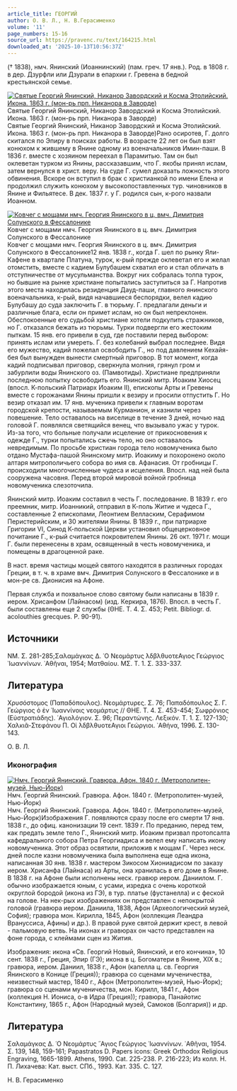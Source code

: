 ```yaml
---
article_title: ГЕОРГИЙ
author: О. В. Л., Н. В.Герасименко
volume: '11'
page_numbers: 15-16
source_url: https://pravenc.ru/text/164215.html
downloaded_at: '2025-10-13T10:56:37Z'
---
```


(† 1838), нмч. Янинский (Иоаннинский) (пам. греч. 17 янв.). Род. в 1808 г. в дер. Дзурфли или Дзурали в епархии г. Гревена в бедной крестьянской семье.

[![Святые Георгий Янинский, Никанор Завордский и Косма Этолийский. Икона. 1863 г. (мон-рь прп. Никанора в Заворде)](https://pravenc.ru/data/784/468/1234/i200.jpg "Кликните для увеличения картинки")](https://pravenc.ru/data/784/468/1234/i400.jpg)Святые Георгий Янинский, Никанор Завордский и Косма Этолийский. Икона. 1863 г. (мон-рь прп. Никанора в Заворде)  
Святые Георгий Янинский, Никанор Завордский и Косма Этолийский. Икона. 1863 г. (мон-рь прп. Никанора в Заворде)Рано осиротев, Г. долго скитался по Эпиру в поисках работы. В возрасте 22 лет он был взят конюхом к жившему в Янине одному из военачальников Имин-паши. В 1836 г. вместе с хозяином переехал в Парамитью. Там он был оклеветан турком из Янины, рассказавшим, что Г. якобы принял ислам, затем вернулся в христ. веру. На суде Г. сумел доказать ложность этого обвинения. Вскоре он вступил в брак с христианкой по имени Елена и продолжил служить конюхом у высокопоставленных тур. чиновников в Янине и Фильятесе. В дек. 1837 г. у Г. родился сын, к-рого назвали Иоанном.

[![Ковчег с мощами нмч. Георгия Янинского в ц. вмч. Димитрия Солунского в Фессалонике](https://pravenc.ru/data/058/468/1234/i200.jpg "Кликните для увеличения картинки")](https://pravenc.ru/data/058/468/1234/i400.jpg)Ковчег с мощами нмч. Георгия Янинского в ц. вмч. Димитрия Солунского в Фессалонике  
Ковчег с мощами нмч. Георгия Янинского в ц. вмч. Димитрия Солунского в Фессалонике12 янв. 1838 г., когда Г. шел по рынку Яли-Кафене в квартале Платуна, турок, к-рый прежде оклеветал его и желал отомстить, вместе с кадием Булубашем схватил его и стал обличать в отступничестве от мусульманства. Вокруг них собралась толпа турок, но бывшие на рынке христиане попытались заступиться за Г. Напротив этого места находилась резиденция Дауд-паши, главного янинского военачальника, к-рый, видя начавшиеся беспорядки, велел кадию Булубашу до суда заключить Г. в тюрьму. Г. предлагали деньги и различные блага, если он примет ислам, но он был непреклонен. Обеспокоенные его судьбой христиане хотели подкупить стражников, но Г. отказался бежать из тюрьмы. Турки подвергли его жестоким пыткам. 15 янв. его привели в суд, где поставили перед выбором: принять ислам или умереть. Г. без колебаний выбрал последнее. Видя его мужество, кадий пожелал освободить Г., но под давлением Кехайя-бея был вынужден вынести смертный приговор. В тот момент, когда кадий подписывал приговор, сверкнула молния, грянул гром и забурлили воды Янинского оз. (Памвотиды). Христиане предприняли последнюю попытку освободить его. Янинский митр. Иоаким Хиосец (впосл. К-польский Патриарх Иоаким II), епископы Арты и Гревены вместе с горожанами Янины пришли к везиру и просили отпустить Г. Но везир отказал им. 17 янв. мученика привели к главным воротам городской крепости, называемым Курманион, и казнили через повешение. Тело оставалось на виселице в течение 3 дней, ночью над головой Г. появлялся светящийся венец, что вызывало ужас у турок. Из-за того, что больные получали исцеление от прикосновения к одежде Г., турки попытались сжечь тело, но оно оставалось невредимым. По просьбе христиан города тело новомученика было отдано Мустафа-пашой Янинскому митр. Иоакиму и похоронено около алтаря митрополичьего собора во имя св. Афанасия. От гробницы Г. происходили многочисленные чудеса и исцеления. Впосл. над ней была сооружена часовня. Перед второй мировой войной гробница новомученика слезоточила.

Янинский митр. Иоаким составил в честь Г. последование. В 1839 г. его преемник, митр. Иоанникий, отправил в К-поль Житие и чудеса Г., составленные 2 епископами, Леонтием Велласким, Серафимом Перистерийским, и 30 жителями Янины. В 1839 г., при патриархе Григории VI, Синод К-польской Церкви установил общецерковное почитание Г., к-рый считается покровителем Янины. 26 окт. 1971 г. мощи Г. были перенесены в храм, освященный в честь новомученика, и помещены в драгоценной раке.

В наст. время частицы мощей святого находятся в различных городах Греции, в т. ч. в храме вмч. Димитрия Солунского в Фессалонике и в мон-ре св. Дионисия на Афоне.

Первая служба и похвальное слово святому были написаны в 1839 г. иером. Хрисанфом (Лайнасом) (изд. Керкира, 1876). Впосл. в честь Г. были составлены еще 2 службы (ΘΗΕ. Τ. 4. Σ. 453; Petit. Bibliogr. d. acolouthies grecques. P. 90-91).

## Источники

ΝΜ. Σ. 281-285;Σαλαμάγκας Δ. ῾Ο Νεομάρτυς ̀λδβλθυοτεΑγιος Γεώργιος ᾿Ιωαννίνων. ᾿Αθῆναι, 1954; Ματθαίου. ΜΣ. Τ. 1. Σ. 333-337.

## Литература

Χρυσόστομος (Παπαδόπουλος). Νεομάρτυρες. Σ. 76; Παπαδόπουλος Σ. Γ. Γεώργιος ὁ ἐν ᾿Ιωαννίνοις νεομάρτυς // ΘΗΕ. T. 4. Σ. 453-454; Σωφρόνιος (Εὐστρατιάδης). ῾Αγιολόγιον. Σ. 96; Περαντώνης. Λεξικόν. T. 1. Σ. 127-130; Χαλκιᾶ-Στεφάνου Π. Οἱ ̀λδβλθυοτεΑγιοι Γεώργιοι. ᾿Αθήνα, 1996. Σ. 130-143.

О. В. Л. 

### Иконография

[![Нмч. Георгий Янинский. Гравюра. Афон. 1840 г. (Метрополитен-музей, Нью-Йорк)](https://pravenc.ru/data/309/468/1234/i200.jpg "Кликните для увеличения картинки")](https://pravenc.ru/data/309/468/1234/i400.jpg)Нмч. Георгий Янинский. Гравюра. Афон. 1840 г. (Метрополитен-музей, Нью-Йорк)  
Нмч. Георгий Янинский. Гравюра. Афон. 1840 г. (Метрополитен-музей, Нью-Йорк)Изображения Г. появляются сразу после его смерти 17 янв. 1838 г., до офиц. канонизации 19 сент. 1839 г. По преданию, перед тем, как предать земле тело Г., Янинский митр. Иоаким призвал протопсалта кафедрального собора Петра Георгиадиса и велел ему написать икону новомученика. Этот образ освятили, приложив к мощам Г. Через неск. дней после казни новомученика была выполнена еще одна икона, написанная 30 янв. 1838 г. мастером Зикосом Хиониадисом по заказу иером. Хрисанфа (Лайнаса) из Арты, она хранилась в его доме в Янине. В 1838 г. на Афоне были исполнены неск. гравюр иером. Даниилом. Г. обычно изображается юным, с усами, изредка с очень короткой округлой бородой (икона из ГЭ), в тур. платье (фустанелла) и с феской на голове. На нек-рых изображениях он представлен с непокрытой головой (гравюра иером. Даниила, 1838, Афон (Археологический музей, София); гравюра мон. Кирилла, 1845, Афон (коллекция Леандра Врануссиса, Афины) и др.). В правой руке святой держит крест, в левой - пальмовую ветвь. На иконах и гравюрах он часто представлен на фоне города, с клеймами сцен из Жития.

Изображения: икона «Св. Георгий Новый, Янинский, и его кончина», 10 сент. 1838 г., Греция, Эпир (ГЭ); икона в ц. Богоматери в Янине, XIX в.; гравюра, иером. Даниил, 1838 г., Афон (капелла ц. св. Георгия Янинского в Конице (Греция)); гравюра со сценами мученичества, неизвестный мастер, 1840 г., Афон (Метрополитен-музей, Нью-Йорк); гравюра со сценами мученичества, мон. Кирилл, 1841 г., Афон (коллекция Н. Иониса, о-в Идра (Греция)); гравюра, Панайотис Константину, 1865 г., Афон (Народный музей, Самоков (Болгария)) и др.

## Литература

Σαλαμάγκας Δ. ῾Ο Νεομάρτυς ῞Αγιος Γεώργιος ᾿Ιωαννίνων. ᾿Αθῆναι, 1954. Σ. 139, 148, 159-161; Papastratos D. Papers icons: Greek Orthodox Religious Engraving, 1665-1899. Athens, 1990. Cat. 225-238. P. 216-223; Из колл. Н. П. Лихачева: Кат. выст. СПб., 1993. Кат. 335. С. 127.

Н. В.  Герасименко
